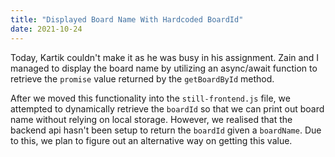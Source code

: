 ```yaml
---
title: "Displayed Board Name With Hardcoded BoardId"
date: 2021-10-24
---
```


Today, Kartik couldn't make it as he was busy in his assignment. Zain and I managed to display the board name by utilizing an async/await function to retrieve the `promise` value returned by the `getBoardById` method.

After we moved this functionality into the `still-frontend.js` file, we attempted to dynamically retrieve the `boardId` so that we can print out board name without relying on local storage. However, we realised that the backend api hasn't been setup to return the `boardId` given a `boardName`. Due to this, we plan to figure out an alternative way on getting this value.
